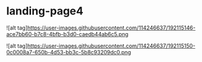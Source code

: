 # landing-page4

![alt tag]https://user-images.githubusercontent.com/114246637/192115146-ace7bb60-b7c8-4bfb-b3d0-caedb44ab6c5.png


![alt tag]https://user-images.githubusercontent.com/114246637/192115150-0c0008a7-650b-4d53-bb3c-5b8c93209dc0.png

